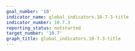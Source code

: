 ```yaml
---
goal_number: '10'
indicator_name: global_indicators.10-7-3-title
indicator_number: 10.7.3
reporting_status: notstarted
target_number: '10.7'
graph_title: global_indicators.10-7-3-title
---
```

